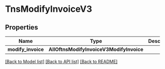 # TnsModifyInvoiceV3

## Properties
Name | Type | Description | Notes
------------ | ------------- | ------------- | -------------
**modify_invoice** | **AllOftnsModifyInvoiceV3ModifyInvoice** |  | 

[[Back to Model list]](../README.md#documentation-for-models) [[Back to API list]](../README.md#documentation-for-api-endpoints) [[Back to README]](../README.md)

